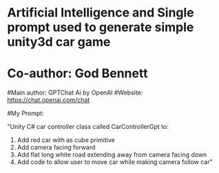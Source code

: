 
# Artificial Intelligence and Single prompt used to generate simple unity3d car game


# Co-author: God Bennett
#Main author: GPTChat Ai by OpenAI
#Website: https://chat.openai.com/chat


#My Prompt:

"Unity C# car controller class called CarControllerGpt to:

1. Add red car with as cube primitive
2. Add camera facing forward
3. Add flat long white road extending away from camera facing down
4. Add code to allow user to move car while making camera follow car"
